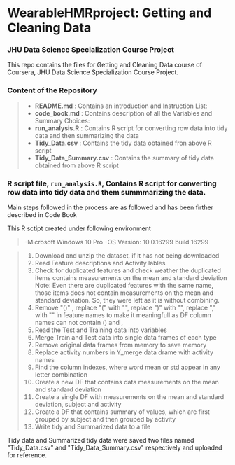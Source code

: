 # WearableHMRproject: Getting and Cleaning Data 
###  JHU Data Science Specialization Course Project

This repo contains the files for Getting and Cleaning Data course of Coursera, JHU Data Science Specialization Course Project.

### Content of the Repository
>- **README.md** : Contains an introduction and Instruction List:
>- **code_book.md**  : Contains description of all the Variables and Summary Choices:
>- **run_analysis.R** : Contains R script for converting row data into tidy data and then summarizing the data
>- **Tidy_Data.csv** : Contains the tidy data obtained fron above R script 
>- **Tidy_Data_Summary.csv** : Contains the summary of tidy data obtained from above R script 


### R script file, `run_analysis.R`, Contains R script for converting row data into tidy data and them summmarizing the data.
Main steps followed in the process are as followed and has been firther described in Code Book

This R sctipt created under following environment
>-Microsoft Windows 10 Pro
>-OS Version: 10.0.16299 build 16299


>1. Download and unzip the dataset, if it has not being downloaded
>2. Read Feature descriptions and Activity lables
>3. Check for duplicated features and check weather the duplicated items contains measurements on the mean and standard deviation
   Note: Even there are duplicated features with the same name, those items does not contain measurements on the mean and standard deviation. So, they were left as it is without combining.
>4. Remove "()" , replace "(" with "", replace ")" with "", replace "," with "" in feature names to make it meaningfull as DF column names can not contain () and ,
>5. Read the Test and Training data into variables 
>6. Merge Train and Test data into single data frames of each type
>7. Remove original data frames from memory to save memory
>8. Replace activity numbers in Y_merge data drame with activity names
>9. Find the column indexes, where word mean or std appear in any letter combination 
>10. Create a new DF that contains data measurements on the mean and standard deviation
>11. Create a single DF with measurements on the mean and standard deviation, subject and activity
>12. Create a DF that contains summary of values, which are first grouped by subject and then grouped by activity
>13. Write tidy and Summarized data to a file

Tidy data and Summarized tidy data were saved two files named "Tidy_Data.csv" and "Tidy_Data_Summary.csv" respectively and uploaded for reference.

